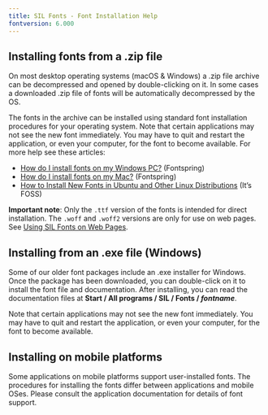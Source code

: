 ```yaml
---
title: SIL Fonts - Font Installation Help
fontversion: 6.000
---
```


## Installing fonts from a .zip file

On most desktop operating systems (macOS & Windows) a .zip file archive can be decompressed and opened by double-clicking on it. In some cases a downloaded .zip file of fonts will be automatically decompressed by the OS.

The fonts in the archive can be installed using standard font installation procedures for your operating system. Note that certain applications may not see the new font immediately. You may have to quit and restart the application, or even your computer, for the font to become available. For more help see these articles:

- [How do I install fonts on my Windows PC?](https://www.fontspring.com/support/how-do-i-install-fonts-on-my-windows-pc) (Fontspring)
- [How do I install fonts on my Mac?](https://www.fontspring.com/support/installing/how-do-i-install-fonts-on-my-mac) (Fontspring)
- [How to Install New Fonts in Ubuntu and Other Linux Distributions](https://itsfoss.com/install-fonts-ubuntu/) (It’s FOSS)

**Important note**: Only the `.ttf` version of the fonts is intended for direct installation. The `.woff` and `.woff2` versions are only for use on web pages. See [Using SIL Fonts on Web Pages](http://software.sil.org/fonts/webfonts).

## Installing from an .exe file (Windows)

Some of our older font packages include an .exe installer for Windows. Once the package has been downloaded, you can double-click on it to install the font file and documentation. After installing, you can read the documentation files at **Start / All programs / SIL / Fonts / *fontname***.

Note that certain applications may not see the new font immediately. You may have to quit and restart the application, or even your computer, for the font to become available.

## Installing on mobile platforms

Some applications on mobile platforms support user-installed fonts. The procedures for installing the fonts differ between applications and mobile OSes. Please consult the application documentation for details of font support.

